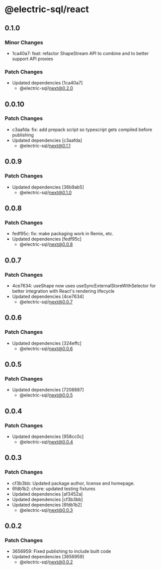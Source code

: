 # @electric-sql/react

## 0.1.0

### Minor Changes

- 1ca40a7: feat: refactor ShapeStream API to combine and to better support API proxies

### Patch Changes

- Updated dependencies [1ca40a7]
  - @electric-sql/next@0.2.0

## 0.0.10

### Patch Changes

- c3aafda: fix: add prepack script so typescript gets compiled before publishing
- Updated dependencies [c3aafda]
  - @electric-sql/next@0.1.1

## 0.0.9

### Patch Changes

- Updated dependencies [36b9ab5]
  - @electric-sql/next@0.1.0

## 0.0.8

### Patch Changes

- fedf95c: fix: make packaging work in Remix, etc.
- Updated dependencies [fedf95c]
  - @electric-sql/next@0.0.8

## 0.0.7

### Patch Changes

- 4ce7634: useShape now uses useSyncExternalStoreWithSelector for better integration with React's rendering lifecycle
- Updated dependencies [4ce7634]
  - @electric-sql/next@0.0.7

## 0.0.6

### Patch Changes

- Updated dependencies [324effc]
  - @electric-sql/next@0.0.6

## 0.0.5

### Patch Changes

- Updated dependencies [7208887]
  - @electric-sql/next@0.0.5

## 0.0.4

### Patch Changes

- Updated dependencies [958cc0c]
  - @electric-sql/next@0.0.4

## 0.0.3

### Patch Changes

- cf3b3bb: Updated package author, license and homepage.
- 6fdb1b2: chore: updated testing fixtures
- Updated dependencies [af3452a]
- Updated dependencies [cf3b3bb]
- Updated dependencies [6fdb1b2]
  - @electric-sql/next@0.0.3

## 0.0.2

### Patch Changes

- 3656959: Fixed publishing to include built code
- Updated dependencies [3656959]
  - @electric-sql/next@0.0.2
